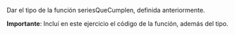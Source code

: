 Dar el tipo de la función seriesQueCumplen, definida anteriormente.

**Importante**: Incluí en este ejercicio el código de la función, además del tipo.